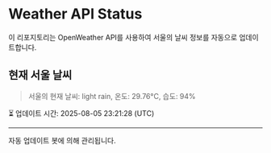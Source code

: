 
# Weather API Status

이 리포지토리는 OpenWeather API를 사용하여 서울의 날씨 정보를 자동으로 업데이트합니다.

## 현재 서울 날씨
> 서울의 현재 날씨: light rain, 온도: 29.76°C, 습도: 94%

⏳ 업데이트 시간: 2025-08-05 23:21:28 (UTC)

---
자동 업데이트 봇에 의해 관리됩니다.
